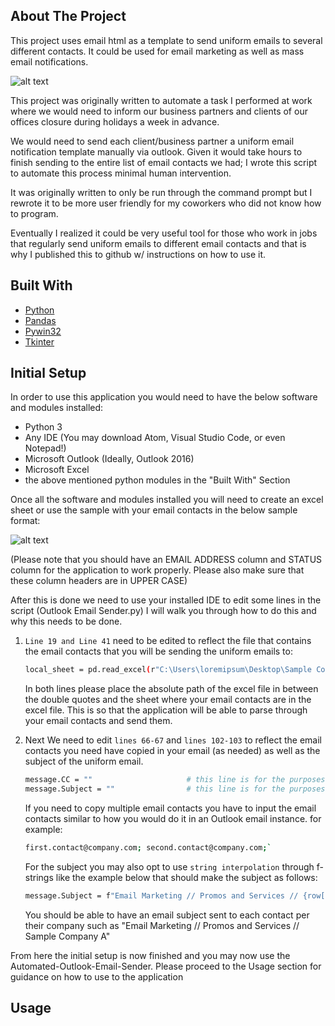 <!-- ABOUT THE PROJECT -->
## About The Project

This project uses email html as a template to send uniform emails to several different contacts. It could be used for email marketing as well as mass email notifications. 

![alt text](https://github.com/slimworks-cap/Automated-Outlook-Email-Sender/blob/main/Images/UI.JPG)

This project was originally written to automate a task I performed at work where we would need to inform our business partners and clients of our offices closure during holidays a week in advance.

We would need to send each client/business partner a uniform email notification template manually via outlook. Given it would take hours to finish sending to the entire list of email contacts we had; I wrote this script to automate this process minimal human intervention.

It was originally written to only be run through the command prompt but I rewrote it to be more user friendly for my coworkers who did not know how to program.

Eventually I realized it could be very useful tool for those who work in jobs that regularly send uniform emails to different email contacts and that is why I published this to github w/ instructions on how to use it. 

## Built With
* [Python][Python-url]
* [Pandas][Pandas-url]
* [Pywin32][Pywin32-url]
* [Tkinter][Tkinter-url]

## Initial Setup

In order to use this application you would need to have the below software and modules installed: 
* Python 3
* Any IDE (You may download Atom, Visual Studio Code, or even Notepad!)
* Microsoft Outlook (Ideally, Outlook 2016)
* Microsoft Excel
* the above mentioned python modules in the "Built With" Section

<!-- section of installation of Python and Python modules -->

Once all the software and modules installed you will need to create an excel sheet or use the sample with your email contacts in the below sample format: 

![alt text](https://github.com/slimworks-cap/Automated-Outlook-Email-Sender/blob/main/Images/Sample%20contact%20file.jpg)

(Please note that you should have an EMAIL ADDRESS column and STATUS column for the application to work properly. Please also make sure that these column headers are in UPPER CASE)

After this is done we need to use your installed IDE to edit some lines in the script (Outlook Email Sender.py) I will walk you through how to do this and why this needs to be done. 

1. `Line 19 and Line 41` need to be edited to reflect the file that contains the email contacts that you will be sending the uniform emails to: 

      ```sh
   local_sheet = pd.read_excel(r"C:\Users\loremipsum\Desktop\Sample Contact File.xlsx", sheet_name = 'Sheet1')
      ```

   In both lines please place the absolute path of the excel file in between the double quotes and the sheet where your email contacts are in the excel file. This is so that the application will be able to parse through your email contacts and send them. 


2. Next We need to edit `lines 66-67` and `lines 102-103` to reflect the email contacts you need have copied in your email (as needed) as well as the subject of the uniform email. 
      ```sh
   message.CC = ""                     # this line is for the purposes of adding contacts to be copied in the email 
   message.Subject = ""                # this line is for the purposes of adding a subject to the email
      ```

   If you need to copy multiple email contacts you have to input the email contacts similar to how you would do it in an Outlook email instance. for example:

      ```sh
   first.contact@company.com; second.contact@company.com;`
      ```

   For the subject you may also opt to use `string interpolation` through f-strings like the example below that should make the subject as follows:
      ```sh
   message.Subject = f"Email Marketing // Promos and Services // {row['Company Name']}"
      ```
   You should be able to have an email subject sent to each contact per their company such as "Email Marketing // Promos and Services // Sample Company A"

From here the initial setup is now finished and you may now use the Automated-Outlook-Email-Sender. Please proceed to the Usage section for guidance on how to use to the application

## Usage



<!-- MARKDOWN LINKS & IMAGES -->

[Python-url]: https://www.python.org/
[Pywin32-url]: https://pypi.org/project/pywin32/
[Pandas-url]: https://pandas.pydata.org/
[Tkinter-url]: https://docs.python.org/3/library/tkinter.html
